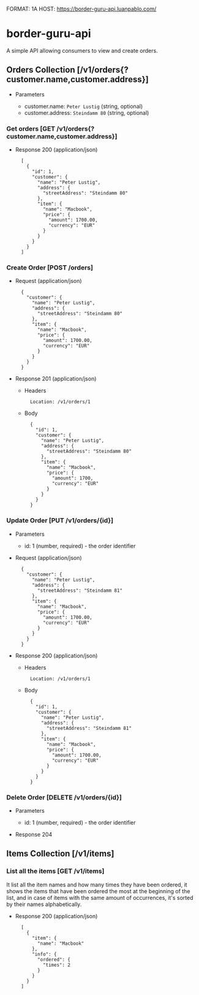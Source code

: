 FORMAT: 1A
HOST: https://border-guru-api.luanpablo.com/

# border-guru-api

A simple API allowing consumers to view and create orders.

## Orders Collection [/v1/orders{?customer.name,customer.address}]

+ Parameters

  + customer.name: `Peter Lustig` (string, optional)
  + customer.address: `Steindamm 80` (string, optional)

### Get orders [GET /v1/orders{?customer.name,customer.address}]

+ Response 200 (application/json)

        [
          {
            "id": 1,
            "customer": {
              "name": "Peter Lustig",
              "address": {
                "streetAddress": "Steindamm 80"
              },
              "item": {
                "name": "Macbook",
                "price": {
                  "amount": 1700.00,
                  "currency": "EUR"
                }
              }
            }
          }
        ]

### Create Order [POST /orders]

+ Request (application/json)

        {
          "customer": {
            "name": "Peter Lustig",
            "address": {
              "streetAddress": "Steindamm 80"
            },
            "item": {
              "name": "Macbook",
              "price": {
                "amount": 1700.00,
                "currency": "EUR"
              }
            }
          }
        }

+ Response 201 (application/json)

    + Headers

            Location: /v1/orders/1

    + Body

            {
              "id": 1,
              "customer": {
                "name": "Peter Lustig",
                "address": {
                  "streetAddress": "Steindamm 80"
                },
                "item": {
                  "name": "Macbook",
                  "price": {
                    "amount": 1700,
                    "currency": "EUR"
                  }
                }
              }
            }

### Update Order [PUT /v1/orders/{id}]

+ Parameters

  + id: 1 (number, required) - the order identifier

+ Request (application/json)

        {
          "customer": {
            "name": "Peter Lustig",
            "address": {
              "streetAddress": "Steindamm 81"
            },
            "item": {
              "name": "Macbook",
              "price": {
                "amount": 1700.00,
                "currency": "EUR"
              }
            }
          }
        }

+ Response 200 (application/json)

    + Headers

            Location: /v1/orders/1

    + Body

            {
              "id": 1,
              "customer": {
                "name": "Peter Lustig",
                "address": {
                  "streetAddress": "Steindamm 81"
                },
                "item": {
                  "name": "Macbook",
                  "price": {
                    "amount": 1700.00,
                    "currency": "EUR"
                  }
                }
              }
            }

### Delete Order [DELETE /v1/orders/{id}]

+ Parameters

  + id: 1 (number, required) - the order identifier

+ Response 204

## Items Collection [/v1/items]

### List all the items [GET /v1/items]
It list all the item names and how many times they have been ordered, it shows the items that have been ordered the most at the beginning of the list, and in case of items with the same amount of occurrences, it's sorted by their names alphabetically.


+ Response 200 (application/json)

        [
          {
            "item": {
              "name": "Macbook"
            },
            "info": {
              "ordered": {
                "times": 2
              }
            }
          }
        ]
